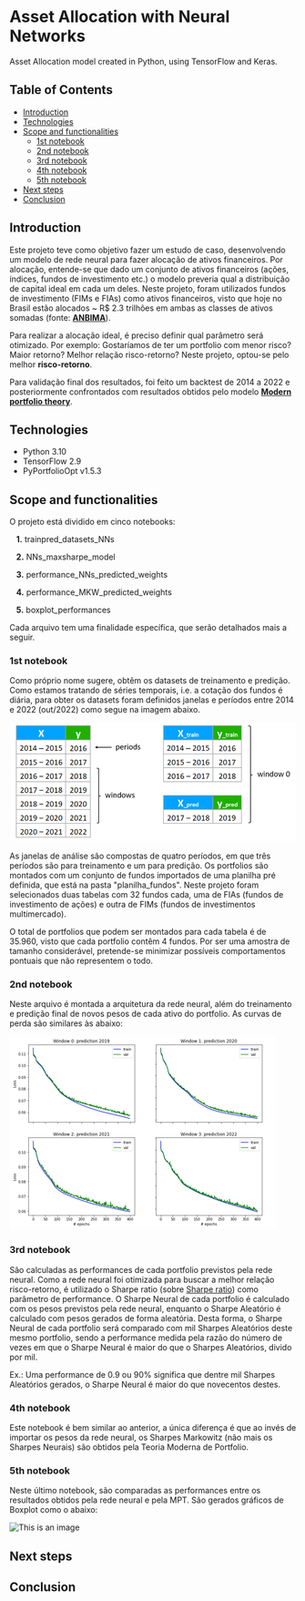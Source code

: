 # Asset Allocation with Neural Networks

Asset Allocation model created in Python, using TensorFlow and Keras.


## Table of Contents

* [Introduction](#introduction)
* [Technologies](#technologies)
* [Scope and functionalities](#scope-and-functionalities)
    * [1st notebook](#1st-notebook)
    * [2nd notebook](#2nd-notebook)
    * [3rd notebook](#3rd-notebook)
    * [4th notebook](#4th-notebook)
    * [5th notebook](#5th-notebook)
* [Next steps](#next-steps)
* [Conclusion](#conclusion)


## Introduction

Este projeto teve como objetivo fazer um estudo de caso, desenvolvendo um modelo de rede neural para fazer alocação de ativos financeiros. Por alocação, entende-se que dado um conjunto de ativos financeiros (ações, índices, fundos de investimento etc.) o modelo preveria qual a distribuição de capital ideal em cada um deles. Neste projeto, foram utilizados fundos de investimento (FIMs e FIAs) como ativos financeiros, visto que hoje no Brasil estão alocados ~ R$ 2.3 trilhões em ambas as classes de ativos somadas (fonte: **[ANBIMA](https://www.anbima.com.br/pt_br/informar/estatisticas/fundos-de-investimento/fi-consolidado-diario.htm)**).

Para realizar a alocação ideal, é preciso definir qual parâmetro será otimizado. Por exemplo: Gostaríamos de ter um portfolio com menor risco? Maior retorno? Melhor relação risco-retorno? Neste projeto, optou-se pelo melhor **risco-retorno**.

Para validação final dos resultados, foi feito um backtest de 2014 a 2022 e posteriormente confrontados com resultados obtidos pelo modelo **[Modern portfolio theory](https://en.wikipedia.org/wiki/Modern_portfolio_theory)**.
 
 
## Technologies

* Python 3.10
* TensorFlow 2.9
* PyPortfolioOpt v1.5.3


## Scope and functionalities

O projeto está dividido em cinco notebooks:

&nbsp;&nbsp;&nbsp;**1.**  trainpred_datasets_NNs

&nbsp;&nbsp;&nbsp;**2.**  NNs_maxsharpe_model

&nbsp;&nbsp;&nbsp;**3.** performance_NNs_predicted_weights

&nbsp;&nbsp;&nbsp;**4.** performance_MKW_predicted_weights

&nbsp;&nbsp;&nbsp;**5.** boxplot_performances

Cada arquivo tem uma finalidade específica, que serão detalhados mais a seguir.


### 1st notebook

Como próprio nome sugere, obtêm os datasets de treinamento e predição. Como estamos tratando de séries temporais, i.e. a cotação dos fundos é diária, para obter os datasets foram definidos janelas e períodos entre 2014 e 2022 (out/2022) como segue na imagem abaixo.

![This is an image](/media/windows_table.PNG)

As janelas de análise são compostas de quatro períodos, em que três períodos são para treinamento e um para predição. Os portfolios são montados com um conjunto de fundos importados de uma planilha pré definida, que está na pasta "planilha_fundos". Neste projeto foram selecionados duas tabelas com 32 fundos cada, uma de FIAs (fundos de investimento de ações) e outra de FIMs (fundos de investimentos multimercado).

O total de portfolios que podem ser montados para cada tabela é de 35.960, visto que cada portfolio contêm 4 fundos. Por ser uma amostra de tamanho considerável, pretende-se minimizar possíveis comportamentos pontuais que não representem o todo.

### 2nd notebook

Neste arquivo é montada a arquitetura da rede neural, além do treinamento e predição final de novos pesos de cada ativo do portfolio. As curvas de perda são similares às abaixo:

![This is an image](/media/loss_curve.PNG)


### 3rd notebook

São calculadas as performances de cada portfolio previstos pela rede neural. Como a rede neural foi otimizada para buscar a melhor relação risco-retorno, é utilizado o Sharpe ratio (sobre [Sharpe ratio](https://web.stanford.edu/~wfsharpe/art/sr/sr.htm)) como parâmetro de performance. O Sharpe Neural de cada portfolio é calculado com os pesos previstos pela rede neural, enquanto o Sharpe Aleatório é calculado com pesos gerados de forma aleatória. Desta forma, o Sharpe Neural de cada portfolio será comparado com mil Sharpes Aleatórios deste mesmo portfolio, sendo a performance medida pela razão do número de vezes em que o Sharpe Neural é maior do que o Sharpes Aleatórios, divido por mil.

Ex.: Uma performance de 0.9 ou 90% significa que dentre mil Sharpes Aleatórios gerados, o Sharpe Neural é maior do que novecentos destes.

### 4th notebook

Este notebook é bem similar ao anterior, a única diferença é que ao invés de importar os pesos da rede neural, os Sharpes Markowitz (não mais os Sharpes Neurais) são obtidos pela Teoria Moderna de Portfolio.

### 5th notebook

Neste último notebook, são comparadas as performances entre os resultados obtidos pela rede neural e pela MPT. São gerados gráficos de Boxplot como o abaixo:


![This is an image](/media/boxplot.PNG)


## Next steps



## Conclusion


